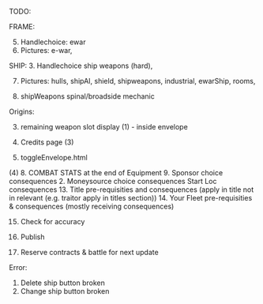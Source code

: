 TODO:

FRAME:

5. Handlechoice: ewar
6. Pictures: e-war,

SHIP: 3. Handlechoice ship weapons (hard),

7. Pictures: hulls, shipAI, shield, shipweapons, industrial, ewarShip, rooms, 

8. shipWeapons spinal/broadside mechanic

Origins:

3. remaining weapon slot display (1) - inside envelope

4. Credits page (3)
6. toggleEnvelope.html

(4) 8. COMBAT STATS at the end of Equipment 9. Sponsor choice consequences 2. Moneysource choice consequences Start Loc consequences 13. Title pre-requisities and consequences (apply in title not in relevant (e.g. traitor apply in titles section)) 14. Your Fleet pre-requisities & consequences (mostly receiving consequences)

15. Check for accuracy

16. Publish

17. Reserve contracts & battle for next update

Error: 
1. Delete ship button broken
2. Change ship button broken

